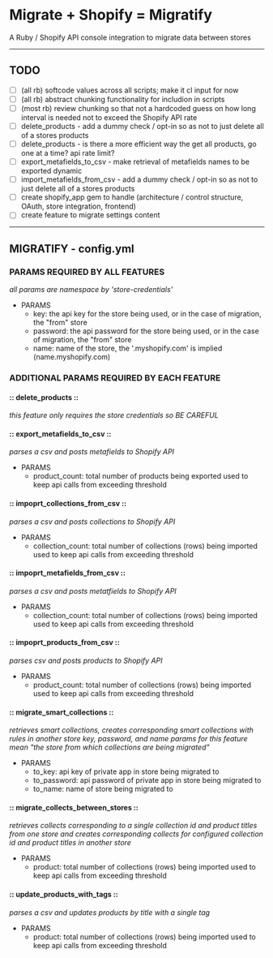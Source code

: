 # Migrate + Shopify = Migratify #
A Ruby / Shopify API console integration to migrate data between stores 
- - - -

## TODO ##
- [ ] (all rb) softcode values across all scripts; make it cl input for now
- [ ] (all rb) abstract chunking functionality for includion in scripts
- [ ] (most rb) review chunking so that not a hardcoded guess on how long interval is needed not to exceed the Shopify API rate 
- [ ] delete\_products - add a dummy check / opt-in so as not to just delete all of a stores products
- [ ] delete\_products - is there a more efficient way the get all products, go one at a time? api rate limit? 
- [ ] export\_metafields\_to\_csv - make retrieval of metafields names to be exported dynamic 
- [ ] import\_metafields\_from\_csv - add a dummy check / opt-in so as not to just delete all of a stores products
- [ ] create shopify\_app gem to handle (architecture / control structure, OAuth, store integration, frontend)
- [ ] create feature to migrate settings content
- - - -

## MIGRATIFY - config.yml ##

### PARAMS REQUIRED BY ALL FEATURES ###
*all params are namespace by 'store-credentials'*
* PARAMS
  * key: the api key for the store being used, or in the case of migration, the "from" store
  * password: the api password for the store being used, or in the case of migration, the "from" store
  * name: name of the store, the '.myshopify.com' is implied (name.myshopify.com)

### ADDITIONAL PARAMS REQUIRED BY EACH FEATURE ###
#### :: delete\_products :: ####
*this feature only requires the store credentials so BE CAREFUL*

#### :: export\_metafields\_to\_csv ::  ####
*parses a csv and posts metafields to Shopify API*
* PARAMS
  * product\_count: total number of products being exported used to keep api calls from exceeding threshold

#### :: impoprt\_collections\_from\_csv :: ####
*parses a csv and posts collections to Shopify API*
* PARAMS
  * collection\_count: total number of collections (rows) being imported used to keep api calls from exceeding threshold

#### :: impoprt\_metafields\_from\_csv :: #### 
*parses a csv and posts metatfields to Shopify API*
* PARAMS
  * collection\_count: total number of collections (rows) being imported used to keep api calls from exceeding threshold

#### :: impoprt\_products\_from\_csv :: #### 
*parses csv and posts products to Shopify API*
* PARAMS
  * product\_count: total number of collections (rows) being imported used to keep api calls from exceeding threshold

#### :: migrate\_smart\_collections :: ####
*retrieves smart collections, creates corresponding smart collections with rules in another store*
*key, password, and name params for this feature mean "the store from which collections are being migrated"*
* PARAMS
  * to\_key: api key of private app in store being migrated to
  * to\_password: api password of private app in store being migrated to
  * to\_name: name of store being migrated to

#### :: migrate\_collects\_between\_stores :: ####
*retrieves collects corresponding to a single collection id and product titles from one store and creates corresponding*
*collects for configured collection id and product titles in another store*
* PARAMS
  * product: total number of collections (rows) being imported used to keep api calls from exceeding threshold

#### :: update\_products\_with\_tags :: ####
*parses a csv and updates products by title with a single tag*
* PARAMS
  * product: total number of collections (rows) being imported used to keep api calls from exceeding threshold
